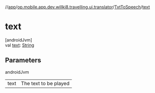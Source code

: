 //[app](../../../index.md)/[op.mobile.app.dev.willkj8.travelling.ui.translator](../index.md)/[TxtToSpeech](index.md)/[text](text.md)

# text

[androidJvm]\
val [text](text.md): [String](https://kotlinlang.org/api/latest/jvm/stdlib/kotlin/-string/index.html)

## Parameters

androidJvm

| | |
|---|---|
| text | The text to be played |

